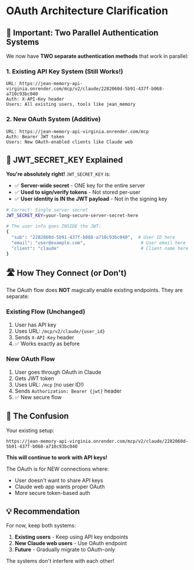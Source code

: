 # OAuth Architecture Clarification

## 🚨 Important: Two Parallel Authentication Systems

We now have **TWO separate authentication methods** that work in parallel:

### 1. Existing API Key System (Still Works!)
```
URL: https://jean-memory-api-virginia.onrender.com/mcp/v2/claude/2282060d-5b91-437f-b068-a710c93bc040
Auth: X-API-Key header
Users: All existing users, tools like jean_memory
```

### 2. New OAuth System (Additive)
```
URL: https://jean-memory-api-virginia.onrender.com/mcp
Auth: Bearer JWT token
Users: New OAuth-enabled clients like Claude web
```

## 🔑 JWT_SECRET_KEY Explained

**You're absolutely right!** `JWT_SECRET_KEY` is:
- ✅ **Server-wide secret** - ONE key for the entire server
- ✅ **Used to sign/verify tokens** - Not stored per-user
- ✅ **User identity is IN the JWT payload** - Not in the signing key

```bash
# Correct: Single server secret
JWT_SECRET_KEY=your-long-secure-server-secret-here

# The user info goes INSIDE the JWT:
{
  "sub": "2282060d-5b91-437f-b068-a710c93bc040",  # User ID here
  "email": "user@example.com",                     # User email here
  "client": "claude"                               # Client name here
}
```

## 🛣️ How They Connect (or Don't)

The OAuth flow does **NOT** magically enable existing endpoints. They are separate:

### Existing Flow (Unchanged)
1. User has API key
2. Uses URL: `/mcp/v2/claude/{user_id}` 
3. Sends `X-API-Key` header
4. ✅ Works exactly as before

### New OAuth Flow
1. User goes through OAuth in Claude
2. Gets JWT token
3. Uses URL: `/mcp` (no user ID!)
4. Sends `Authorization: Bearer {jwt}` header
5. ✅ New secure flow

## 🤔 The Confusion

Your existing setup:
```
https://jean-memory-api-virginia.onrender.com/mcp/v2/claude/2282060d-5b91-437f-b068-a710c93bc040
```

**This will continue to work with API keys!** 

The OAuth is for NEW connections where:
- User doesn't want to share API keys
- Claude web app wants proper OAuth
- More secure token-based auth

## 💡 Recommendation

For now, keep both systems:
1. **Existing users** - Keep using API key endpoints
2. **New Claude web users** - Use OAuth endpoint
3. **Future** - Gradually migrate to OAuth-only

The systems don't interfere with each other! 